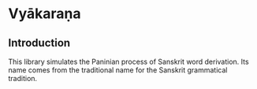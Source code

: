 # Vyākaraṇa


## Introduction

This library simulates the Paninian process of Sanskrit word derivation. Its name comes from the traditional name for the Sanskrit grammatical tradition.
